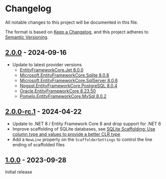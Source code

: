# Changelog

All notable changes to this project will be documented in this file.

The format is based on [Keep a Changelog](https://keepachangelog.com/en/1.0.0/), and this project adheres to [Semantic Versioning](https://semver.org/spec/v2.0.0.html).

## [2.0.0][2.0.0] - 2024-09-16

* Update to latest provider versions
  * [EntityFrameworkCore.Jet 8.0.0](https://www.nuget.org/packages/EntityFrameworkCore.Jet/8.0.0)
  * [Microsoft.EntityFrameworkCore.Sqlite 8.0.8](https://www.nuget.org/packages/Microsoft.EntityFrameworkCore.Sqlite/8.0.8)
  * [Microsoft.EntityFrameworkCore.SqlServer 8.0.8](https://www.nuget.org/packages/Microsoft.EntityFrameworkCore.SqlServer/8.0.8)
  * [Npgsql.EntityFrameworkCore.PostgreSQL 8.0.4](https://www.nuget.org/packages/Npgsql.EntityFrameworkCore.PostgreSQL/8.0.4)
  * [Oracle.EntityFrameworkCore 8.23.50](https://www.nuget.org/packages/Oracle.EntityFrameworkCore/8.23.50)
  * [Pomelo.EntityFrameworkCore.MySql 8.0.2](https://www.nuget.org/packages/Pomelo.EntityFrameworkCore.MySql/8.0.2)

## [2.0.0-rc.1][2.0.0-rc.1] - 2024-04-22

* Update to .NET 8 / Entity Framework Core 8 and drop support for .NET 6
* Improve scaffolding of SQLite databases, see [SQLite Scaffolding: Use column type and values to provide a better CLR type](https://github.com/dotnet/efcore/pull/30816)
* Add a `NewLine` property on the `ScaffolderSettings` to control the line ending of scaffolded files

## [1.0.0][1.0.0] - 2023-09-28

Initial release

[2.0.0]: https://github.com/0xced/EFCore.Scaffolding/compare/2.0.0-rc.1...2.0.0
[2.0.0-rc.1]: https://github.com/0xced/EFCore.Scaffolding/compare/1.0.0...2.0.0-rc.1
[1.0.0]: https://github.com/0xced/EFCore.Scaffolding/releases/tag/1.0.0
